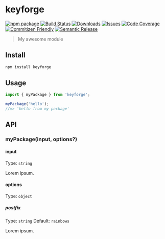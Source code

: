 # keyforge

[![npm package][npm-img]][npm-url]
[![Build Status][build-img]][build-url]
[![Downloads][downloads-img]][downloads-url]
[![Issues][issues-img]][issues-url]
[![Code Coverage][codecov-img]][codecov-url]
[![Commitizen Friendly][commitizen-img]][commitizen-url]
[![Semantic Release][semantic-release-img]][semantic-release-url]

> My awesome module

## Install

```bash
npm install keyforge
```

## Usage

```ts
import { myPackage } from 'keyforge';

myPackage('hello');
//=> 'hello from my package'
```

## API

### myPackage(input, options?)

#### input

Type: `string`

Lorem ipsum.

#### options

Type: `object`

##### postfix

Type: `string`
Default: `rainbows`

Lorem ipsum.

[build-img]:https://github.com/keyforgecloud/typescript/actions/workflows/release.yml/badge.svg
[build-url]:https://github.com/keyforgecloud/typescript/actions/workflows/release.yml
[downloads-img]:https://img.shields.io/npm/dt/keyforge
[downloads-url]:https://www.npmtrends.com/keyforge
[npm-img]:https://img.shields.io/npm/v/keyforge
[npm-url]:https://www.npmjs.com/package/keyforge
[issues-img]:https://img.shields.io/github/issues/keyforgecloud/typescript
[issues-url]:https://github.com/keyforgecloud/typescript/issues
[codecov-img]:https://codecov.io/gh/keyforgecloud/typescript/branch/main/graph/badge.svg
[codecov-url]:https://codecov.io/gh/keyforgecloud/typescript
[semantic-release-img]:https://img.shields.io/badge/%20%20%F0%9F%93%A6%F0%9F%9A%80-semantic--release-e10079.svg
[semantic-release-url]:https://github.com/semantic-release/semantic-release
[commitizen-img]:https://img.shields.io/badge/commitizen-friendly-brightgreen.svg
[commitizen-url]:http://commitizen.github.io/cz-cli/

